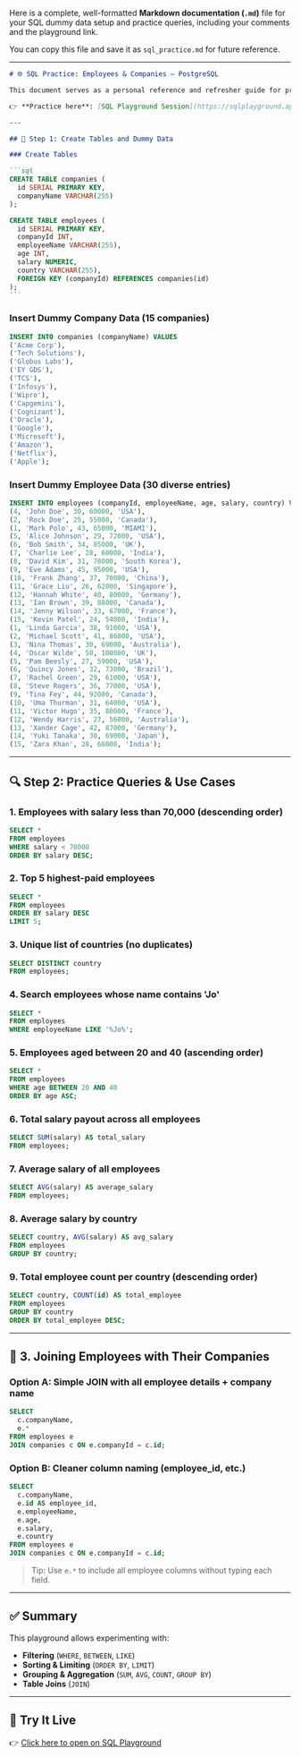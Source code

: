 Here is a complete, well-formatted **Markdown documentation (`.md`)** file for your SQL dummy data setup and practice queries, including your comments and the playground link.

You can copy this file and save it as `sql_practice.md` for future reference.

---

````md
# 🌐 SQL Practice: Employees & Companies — PostgreSQL

This document serves as a personal reference and refresher guide for practicing SQL queries on a dummy dataset of companies and employees.

👉 **Practice here**: [SQL Playground Session](https://sqlplayground.app/sandbox/6878e676b40fd2a7b8c62fab)

---

## 🧱 Step 1: Create Tables and Dummy Data

### Create Tables

```sql
CREATE TABLE companies (
  id SERIAL PRIMARY KEY,
  companyName VARCHAR(255)
);

CREATE TABLE employees (
  id SERIAL PRIMARY KEY,
  companyId INT,
  employeeName VARCHAR(255),
  age INT,
  salary NUMERIC,
  country VARCHAR(255),
  FOREIGN KEY (companyId) REFERENCES companies(id)
);
```
````

### Insert Dummy Company Data (15 companies)

```sql
INSERT INTO companies (companyName) VALUES
('Acme Corp'),
('Tech Solutions'),
('Globus Labs'),
('EY GDS'),
('TCS'),
('Infosys'),
('Wipro'),
('Capgemini'),
('Cognizant'),
('Oracle'),
('Google'),
('Microsoft'),
('Amazon'),
('Netflix'),
('Apple');
```

### Insert Dummy Employee Data (30 diverse entries)

```sql
INSERT INTO employees (companyId, employeeName, age, salary, country) VALUES
(4, 'John Doe', 30, 60000, 'USA'),
(2, 'Rock Doe', 25, 55000, 'Canada'),
(1, 'Mark Polo', 43, 65000, 'MIAMI'),
(5, 'Alice Johnson', 29, 72000, 'USA'),
(6, 'Bob Smith', 34, 85000, 'UK'),
(7, 'Charlie Lee', 28, 60000, 'India'),
(8, 'David Kim', 31, 78000, 'South Korea'),
(9, 'Eve Adams', 45, 95000, 'USA'),
(10, 'Frank Zhang', 37, 70000, 'China'),
(11, 'Grace Liu', 26, 62000, 'Singapore'),
(12, 'Hannah White', 40, 80000, 'Germany'),
(13, 'Ian Brown', 39, 88000, 'Canada'),
(14, 'Jenny Wilson', 33, 67000, 'France'),
(15, 'Kevin Patel', 24, 54000, 'India'),
(1, 'Linda Garcia', 38, 91000, 'USA'),
(2, 'Michael Scott', 41, 86000, 'USA'),
(3, 'Nina Thomas', 30, 69000, 'Australia'),
(4, 'Oscar Wilde', 50, 100000, 'UK'),
(5, 'Pam Beesly', 27, 59000, 'USA'),
(6, 'Quincy Jones', 32, 73000, 'Brazil'),
(7, 'Rachel Green', 29, 61000, 'USA'),
(8, 'Steve Rogers', 36, 77000, 'USA'),
(9, 'Tina Fey', 44, 92000, 'Canada'),
(10, 'Uma Thurman', 31, 64000, 'USA'),
(11, 'Victor Hugo', 35, 80000, 'France'),
(12, 'Wendy Harris', 27, 56000, 'Australia'),
(13, 'Xander Cage', 42, 87000, 'Germany'),
(14, 'Yuki Tanaka', 30, 69000, 'Japan'),
(15, 'Zara Khan', 28, 66000, 'India');
```

---

## 🔍 Step 2: Practice Queries & Use Cases

### 1. Employees with salary less than 70,000 (descending order)

```sql
SELECT *
FROM employees
WHERE salary < 70000
ORDER BY salary DESC;
```

### 2. Top 5 highest-paid employees

```sql
SELECT *
FROM employees
ORDER BY salary DESC
LIMIT 5;
```

### 3. Unique list of countries (no duplicates)

```sql
SELECT DISTINCT country
FROM employees;
```

### 4. Search employees whose name contains 'Jo'

```sql
SELECT *
FROM employees
WHERE employeeName LIKE '%Jo%';
```

### 5. Employees aged between 20 and 40 (ascending order)

```sql
SELECT *
FROM employees
WHERE age BETWEEN 20 AND 40
ORDER BY age ASC;
```

### 6. Total salary payout across all employees

```sql
SELECT SUM(salary) AS total_salary
FROM employees;
```

### 7. Average salary of all employees

```sql
SELECT AVG(salary) AS average_salary
FROM employees;
```

### 8. Average salary by country

```sql
SELECT country, AVG(salary) AS avg_salary
FROM employees
GROUP BY country;
```

### 9. Total employee count per country (descending order)

```sql
SELECT country, COUNT(id) AS total_employee
FROM employees
GROUP BY country
ORDER BY total_employee DESC;
```

---

## 🧩 3. Joining Employees with Their Companies

### Option A: Simple JOIN with all employee details + company name

```sql
SELECT
  c.companyName,
  e.*
FROM employees e
JOIN companies c ON e.companyId = c.id;
```

### Option B: Cleaner column naming (employee_id, etc.)

```sql
SELECT
  c.companyName,
  e.id AS employee_id,
  e.employeeName,
  e.age,
  e.salary,
  e.country
FROM employees e
JOIN companies c ON e.companyId = c.id;
```

> Tip: Use `e.*` to include all employee columns without typing each field.

---

## ✅ Summary

This playground allows experimenting with:

-  **Filtering** (`WHERE`, `BETWEEN`, `LIKE`)
-  **Sorting & Limiting** (`ORDER BY`, `LIMIT`)
-  **Grouping & Aggregation** (`SUM`, `AVG`, `COUNT`, `GROUP BY`)
-  **Table Joins** (`JOIN`)

---

## 🧪 Try It Live

👉 [Click here to open on SQL Playground](https://sqlplayground.app/sandbox/6878e676b40fd2a7b8c62fab)

